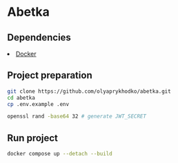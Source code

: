 # Abetka

## Dependencies

<li><a href="https://www.docker.com">Docker</a></li>

## Project preparation

```bash
git clone https://github.com/olyaprykhodko/abetka.git
cd abetka
cp .env.example .env

openssl rand -base64 32 # generate JWT_SECRET
```

## Run project

```bash
docker compose up --detach --build
```
